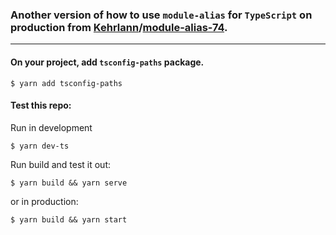 ### Another version of how to use `module-alias` for `TypeScript` on production from [Kehrlann](https://github.com/Kehrlann)/[module-alias-74](https://github.com/Kehrlann/module-alias-74/blob/master/prod-paths.js).

<hr>

#### On your project, add `tsconfig-paths` package.
```
$ yarn add tsconfig-paths
```

#### Test this repo:
Run in development
```
$ yarn dev-ts
```

Run build and test it out:
```
$ yarn build && yarn serve
```

or in production:
```
$ yarn build && yarn start
```
